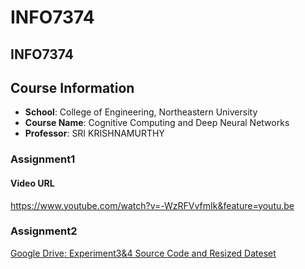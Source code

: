 # INFO7374


## INFO7374 
## Course Information
* **School**: College of Engineering, Northeastern University
* **Course Name**: Cognitive Computing and Deep Neural Networks
* **Professor**: SRI KRISHNAMURTHY

### Assignment1
#### Video URL
https://www.youtube.com/watch?v=-WzRFVvfmIk&feature=youtu.be

### Assignment2

[Google Drive: Experiment3&4 Source Code and Resized Dateset  ](https://drive.google.com/open?id=12ZIRv6d25wZ5ryEWMryFrDVmRY9Cww--)
